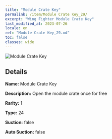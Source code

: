 ```yaml
---
title: "Module Crate Key"
permalink: /item/Module Crate Key_29/
excerpt: "Wing Fighter Module Crate Key"
last_modified_at: 2023-07-26
locale: en
ref: "Module Crate Key_29.md"
toc: false
classes: wide
---
```



 ![Module Crate Key](/images/item/Module_Crate_Key_p.png)



## Details

 **Name:** Module Crate Key 

 **Description:** Open the module crate once for free

 **Rarity:** 1 

 **Type:** 24 

 **Suction:** false 

 **Auto Suction:** false 


